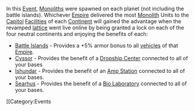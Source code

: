 In this [Event](/Event "wikilink"), [Monoliths](/Monolith "wikilink") were
spawned on each planet (not including the battle islands). Whichever
[Empire](/Empire "wikilink") delivered the most
[Monolith](/Monolith "wikilink") Units to the
[Capitol](/Capitol "wikilink") [Facilities](/facility "wikilink") of each
[Continent](/Continent "wikilink") will gained the advantage when the
revamped [lattice](/lattice "wikilink") went live online by being granted
a lock on each of the four neutral continents and enjoying the benefits
of each:

- [Battle Islands](/Battle_Islands "wikilink") - Provides a +5% armor
  bonus to all [vehicles](/vehicle "wikilink") of that
  [Empire](/Empire "wikilink").
- [Cyssor](/Cyssor "wikilink") - Provides the benefit of a [Dropship
  Center](/Dropship_Center "wikilink") connected to all of your bases
- [Ishundar](/Ishundar "wikilink") - Provides the benefit of an [Amp
  Station](/Amp_Station "wikilink") connected to all of your bases.
- [Searhus](/Searhus "wikilink") - Provides the benefit of a [Bio
  Laboratory](/Bio_Laboratory "wikilink") connected to all of your
  bases.

\[\[Category:Events
